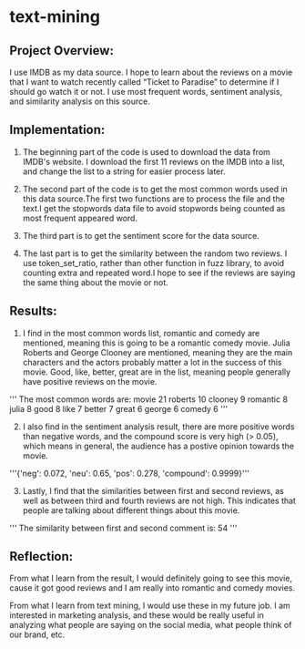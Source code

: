 # text-mining

## Project Overview:

I use IMDB as my data source. I hope to learn about the reviews on a movie that I want to watch recently called “Ticket to Paradise” to determine if I should go watch it or not. I use most frequent words, sentiment analysis, and similarity analysis on this source.

## Implementation:

1. The beginning part of the code is used to download the data from IMDB's website. I download the first 11 reviews on the IMDB into a list, and change the list to a string for easier process later.

2. The second part of the code is to get the most common words used in this data source.The first two functions are to process the file and the text.I get the stopwords data file to avoid stopwords being counted as most frequent appeared word.

3. The third part is to get the sentiment score for the data source.

4. The last part is to get the similarity between the random two reviews. I use token_set_ratio, rather than other function in fuzz library, to avoid counting extra and repeated word.I hope to see if the reviews are saying the same thing about the movie or not.

## Results:

1. I find in the most common words list, romantic and comedy are mentioned, meaning this is going to be a romantic comedy movie. Julia Roberts and George Clooney are mentioned, meaning they are the main characters and the actors probably matter a lot in the success of this movie. Good, like, better, great are in the list, meaning people generally have positive reviews on the movie.

'''
The most common words are:
movie    21
roberts          10
clooney          9
romantic         8
julia    8
good     8
like     7
better   7
great    6
george   6
comedy   6
'''

2. I also find in the sentiment analysis result, there are more positive words than negative words, and the compound score is very high (> 0.05), which means in general, the audience has a postive opinion towards the movie.

'''{'neg': 0.072, 'neu': 0.65, 'pos': 0.278, 'compound': 0.9999}'''

3. Lastly, I find that the similarities between first and second reviews, as well as between third and fourth reviews are not high. This indicates that people are talking about different things about this movie.

'''
The similarity between first and second comment is:
54
'''

## Reflection:

From what I learn from the result, I would definitely going to see this movie, cause it got good reviews and I am really into romantic and comedy movies.

From what I learn from text mining, I would use these in my future job. I am interested in marketing analysis, and these would be really useful in analyzing what people are saying on the social media, what people think of our brand, etc.
